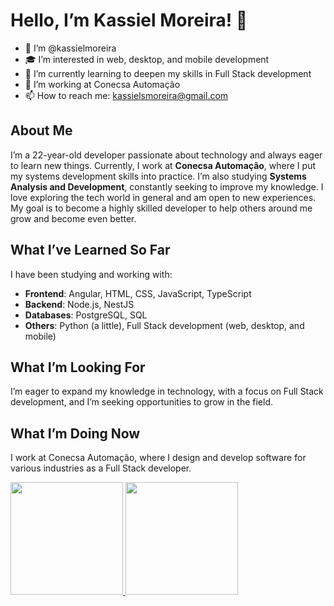 # Hello, I’m Kassiel Moreira! 👋

- 👤 I’m @kassielmoreira
- 🎓 I’m interested in web, desktop, and mobile development
- 🌱 I’m currently learning to deepen my skills in Full Stack development
- 💼 I’m working at Conecsa Automação
- 📫 How to reach me: [kassielsmoreira@gmail.com](mailto:kassielsmoreira@gmail.com)

## About Me
I’m a 22-year-old developer passionate about technology and always eager to learn new things. Currently, I work at **Conecsa Automação**, where I put my systems development skills into practice. I’m also studying **Systems Analysis and Development**, constantly seeking to improve my knowledge. I love exploring the tech world in general and am open to new experiences. My goal is to become a highly skilled developer to help others around me grow and become even better.

## What I’ve Learned So Far
I have been studying and working with:
- **Frontend**: Angular, HTML, CSS, JavaScript, TypeScript
- **Backend**: Node.js, NestJS
- **Databases**: PostgreSQL, SQL
- **Others**: Python (a little), Full Stack development (web, desktop, and mobile)

## What I’m Looking For
I’m eager to expand my knowledge in technology, with a focus on Full Stack development, and I’m seeking opportunities to grow in the field.

## What I’m Doing Now
I work at Conecsa Automação, where I design and develop software for various industries as a Full Stack developer.

<a href="https://github.com/kassielm">
<img loading="lazy" height="180em" src="https://github-readme-stats.vercel.app/api/top-langs/?username=kassielm&layout=compact&langs_count=7"/>
<img loading="lazy" height="180em" src="https://github-readme-stats.vercel.app/api?username=kassielm&show_icons=true&include_all_commits=true&count_private=true"/>
